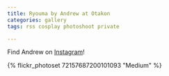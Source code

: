 ```yaml
---
title: Ryouma by Andrew at Otakon
categories: gallery
tags: rss cosplay photoshoot private

---
```


Find Andrew on [Instagram](https://www.instagram.com/andrewweindel/)!

{% flickr_photoset 72157687200101093 "Medium" %}